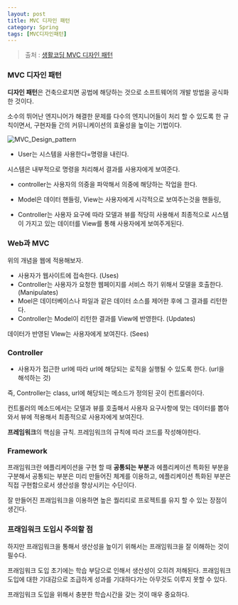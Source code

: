 ```yaml
---
layout: post
title: MVC 디자인 패턴
category: Spring
tags: [MVC디자인패턴]
---
```



> 출처 : [생활코딩 MVC 디자인 패턴](https://opentutorials.org/course/697/3828) 

### MVC 디자인 패턴
**디자인 패턴**은 건축으로치면 공법에 해당하는 것으로 소프트웨어의 개발 방법을 공식화 한 것이다. 

소수의 뛰어난 엔지니어가 해결한 문제를 다수의 엔지니어들이 처리 할 수 있도록 한 규칙이면서, 구현자들 간의 커뮤니케이션의 효율성을 높이는 기법이다.

![MVC_Design_pattern](../public/img/spring/MVC_Design_pattern.png)

- User는 시스템을 사용한다=명령을 내린다.

시스템은 내부적으로 명령을 처리해서 결과를 사용자에게 보여준다.

- controller는 사용자의 의중을 파악해서 의중에 해당하는 작업을 한다.

- Model은 데이터 핸들링, View는 사용자에게 시각적으로 보여주는것을 핸들링,

- Controller는 사용자 요구에 따라 모델과 뷰를 적당히 사용해서 최종적으로 시스템이 가지고 있는 데이터를 View를 통해 사용자에게 보여주게된다.

### Web과 MVC
위의 개념을 웹에 적용해보자. 

- 사용자가 웹사이트에 접속한다. (Uses)
- Controller는 사용자가 요청한 웹페이지를 서비스 하기 위해서 모델을 호출한다. (Manipulates)
- Moel은 데이터베이스나 파일과 같은 데이터 소스를 제어한 후에 그 결과를 리턴한다.
- Controller는 Model이 리턴한 결과를 View에 반영한다. (Updates)

데이터가 반영된 VIew는 사용자에게 보여진다. (Sees)

### Controller 
- 사용자가 접근한 url에 따라 url에 해당되는 로직을 실행될 수 있도록 한다. (url을 해석하는 것) 

즉, Controller는 class, url에 해당되는 메소드가 정의된 곳이 컨트롤러이다.

컨트롤러의 메소드에서는 모델과 뷰를 호출해서 사용자 요구사항에 맞는 데이터를 뽑아와서
뷰에 적용해서 최종적으로 사용자에게 보여진다.

**프레임워크**의 핵심을 규칙.
프레임워크의 규칙에 따라 코드를 작성해야한다.

### Framework
프래임워크란 에플리케이션을 구현 할 때 **공통되는 부분**과 에플리케이션 특화된 부분을 구분해서 공통되는 부분은 미리 만들어진 체계를 이용하고, 에플리케이션 특화된 부분은 직접 구현함으로서 생산성을 향상시키는 수단이다. 

잘 만들어진 프래임워크을 이용하면 높은 퀄리티로 프로젝트를 유지 할 수 있는 장점이 생긴다. 


### 프래임워크 도입시 주의할 점
하지만 프래임워크을 통해서 생산성을 높이기 위해서는 프래임워크을 잘 이해하는 것이 필수다. 

프래임워크 도입 초기에는 학습 부담으로 인해서 생산성이 오히려 저해된다. 프래임워크 도입에 대한 기대감으로 조급하게 성과를 기대하다가는 아무것도 이루지 못할 수 있다. 

프래임워크 도입을 위해서 충분한 학습시간을 갖는 것이 매우 중요하다. 



